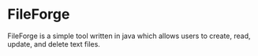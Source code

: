 # FileForge
FileForge is a simple tool written in java which allows users to create, read, update, and delete text files.
